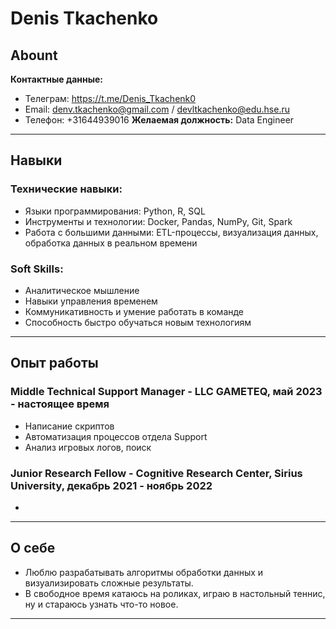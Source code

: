 # Denis Tkachenko

## Abount
 
**Контактные данные:**
- Телеграм: https://t.me/Denis_Tkachenk0
- Email: denv.tkachenko@gmail.com / devltkachenko@edu.hse.ru
- Телефон: +31644939016 
**Желаемая должность:** Data Engineer 

---

## Навыки

### Технические навыки:
- Языки программирования: Python, R, SQL  
- Инструменты и технологии: Docker, Pandas, NumPy, Git, Spark
- Работа с большими данными: ETL-процессы, визуализация данных, обработка данных в реальном времени

### Soft Skills:
- Аналитическое мышление
- Навыки управления временем
- Коммуникативность и умение работать в команде
- Способность быстро обучаться новым технологиям

---

## Опыт работы

### Middle Technical Support Manager - LLC GAMETEQ, май 2023 - настоящее время
- Написание скриптов 
- Автоматизация процессов отдела Support
- Анализ игровых логов, поиск 

### Junior Research Fellow - Cognitive Research Center, Sirius University, декабрь 2021 - ноябрь 2022
- 
---

## О себе

- Люблю разрабатывать алгоритмы обработки данных и визуализировать сложные результаты.
- В свободное время катаюсь на роликах, играю в настольный теннис, ну и стараюсь узнать что-то новое.

---

